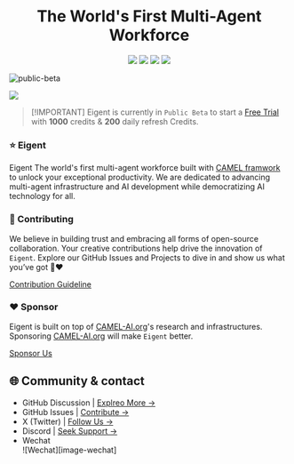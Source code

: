 <a name="readme-top"></a>

<div align="center">

# The World's First Multi-Agent Workforce

[![][discord-shield]][discord-link]
[![][github-star]][eigent-github]
[![][social-x-shield]][social-x-link]
[![][sponsor-shield]][sponsor-link]

</div>


![public-beta](https://eigent-ai.github.io/.github/assets/banner.png)

![](https://eigent-ai.github.io/.github/assets/seperator.png)

> \[!IMPORTANT]
> Eigent is currently in `Public Beta` to start a [Free Trial](https://www.eigent.ai) with **1000** credits & **200** daily refresh Credits.

### ⭐️ Eigent

Eigent The world's first multi-agent workforce built with [CAMEL framwork](camel-link) to unlock your exceptional productivity. We are dedicated to advancing multi-agent infrastructure and AI development while democratizing AI technology for all.


### 🤝 Contributing

We believe in building trust and embracing all forms of open-source collaboration. Your creative contributions help drive the innovation of `Eigent`. Explore our GitHub Issues and Projects to dive in and show us what you’ve got 🤝❤️

[Contribution Guideline][contribution-link]

### ❤️ Sponsor

Eigent is built on top of [CAMEL-AI.org][camel-ai-org-github]'s research and infrastructures. Sponsoring [CAMEL-AI.org][camel-ai-org-github] will make `Eigent` better.

[Sponsor Us][sponsor-link]


## 🌐 Community & contact

- GitHub Discussion | [Explreo More →](https://github.com/eigent-ai/Eigent-desktop/discussions)
- GitHub Issues | [Contribute →][github-issue-link]
- X (Twitter) | [Follow Us →][social-x-link]
- Discord | [Seek Support →][discord-link]
- Wechat <br/>
![Wechat][image-wechat]


<!-- LINK GROUP -->

[discord-link]: https://discord.camel-ai.org
[discord-shield]: https://img.shields.io/discord/1127171173982154893?color=5865F2&label=discord&labelColor=gray&logo=discord&logoColor=white&style=plastic


[eigent-github]: https://github.com/eigent-ai/eigent
[github-star]: https://img.shields.io/github/stars/eigent-ai?color=F5F4F0&labelColor=gray&style=plastic&logo=github
[camel-ai-org-github]: https://github.com/camel-ai

[eigent-github]: https://github.com/eigent-ai/eigent
[contribution-link]: https:/github.com/eigent-ai/eigent/blob/master/CONTRIBUTING.md

[social-x-link]: https://x.com/Eigent_AI
[social-x-shield]: https://img.shields.io/badge/-%40Eigent_AI-white?labelColor=gray&logo=x&logoColor=white&style=plastic

[sponsor-link]: https://github.com/sponsors/camel-ai
[sponsor-shield]: https://img.shields.io/badge/-Sponsor%20Eigent-1d1d1d?logo=github&logoColor=white&style=plastic

[github-issue-link]: https://github.com/eigent-ai/eigent/issues

[eigent-cover]:https://eigent-ai.github.io/.github/assets/eigent.png
[eigentbot-cover]:https://eigent-ai.github.io/.github/assets/eigentbot.png
[matrix-cover]:https://eigent-ai.github.io/.github/assets/matrix.png
[eigent-website]:https://www.eigent.ai
[eigentbot-website]:https://bot.eigent.ai/
[matrix-website]:https://matrix.eigent.ai